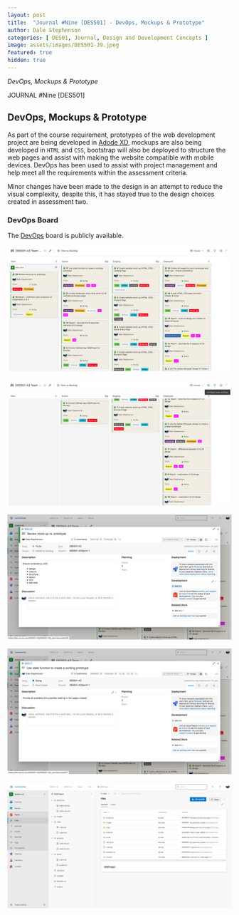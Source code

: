 ```yaml
---
layout: post
title:  "Journal #Nine [DES501] - DevOps, Mockups & Prototype" 
author: Dale Stephenson
categories: [ DES01, Journal, Design and Development Concepts ]
image: assets/images/DES501-J9.jpeg
featured: true
hidden: true
---
```

<i>DevOps, Mockups & Prototype</i>

JOURNAL #Nine [DES501]

<h2>DevOps, Mockups & Prototype</h2>
 
As part of the course requirement, prototypes of the web development project are being developed in  <a href="https://www.adobe.com/products/xd.html">Adode XD</a>, mockups are also being developed in <code>HTML</code> and <code>CSS</code>, bootstrap will also be deployed to structure the web pages and assist with making the website compatible with mobile devices. DevOps has been used to assist with project management and help meet all the requirements within the assessment criteria. 

Minor changes have been made to the design in an attempt to reduce the visual complexity, despite this, it has stayed true to the design choices created in assessment two.

<h3>DevOps Board</h3>

The <a href="https://dev.azure.com/DES501-A3/DES501-A3">DevOps</a> board is publicly available.

<center><img src="/assets/images/des501-devops-1.png" alt="Devops board 1"></center><br>
<center><img src="/assets/images/des501-devops-2.png" alt="Devops board 2"></center><br>
<center><img src="/assets/images/des501-devops-3.png" alt="Devops board 3"></center><br>
<center><img src="/assets/images/des501-devops-4.png" alt="Devops board 4"></center><br>
<center><img src="/assets/images/des501-devops-5.png" alt="Devops board 5"></center><br>
